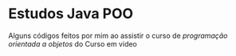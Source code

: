 # Estudos Java POO
 Alguns códigos feitos por mim ao assistir o curso de *programação orientada a objetos* do Curso em video
 
